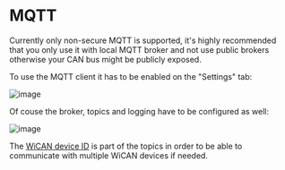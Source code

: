 # MQTT

Currently only non-secure MQTT is supported, it's highly recommended that you only use it with local MQTT broker and not use public brokers otherwise your CAN bus might be publicly exposed.

To use the MQTT client it has to be enabled on the "Settings" tab:

![image](/config/mqtt_enable.png)

Of couse the broker, topics and logging have to be configured as well:

![image](/config/mqtt.png)

The [WiCAN device ID](../0.Config/1.WiFi.md) is part of the topics in order to be able to communicate with multiple WiCAN devices if needed.
